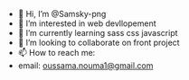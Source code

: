 - 👋 Hi, I’m @Samsky-png
- 👀 I’m interested in web devllopement
- 🌱 I’m currently learning sass css javascript
- 💞️ I’m looking to collaborate on front project
- 📫 How to reach me:
- email: oussama.nouma1@gmail.com

<!---
Samsky-png/Samsky-png is a ✨ special ✨ repository because its `README.md` (this file) appears on your GitHub profile.
You can click the Preview link to take a look at your changes.
--->
